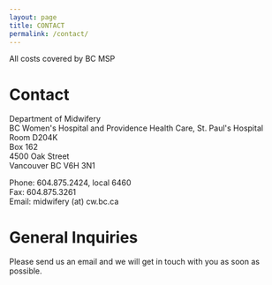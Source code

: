 ```yaml
---
layout: page
title: CONTACT
permalink: /contact/
---
```


<aside>
  <span class="allcosts tk-cronos-pro">All costs</span>
  <span class="covered tk-tamarillo">covered</span>
  <span class="byyour tk-cronos-pro">by</span>
  <span class="healthcare tk-cronos-pro">BC MSP</span>
</aside>

# Contact

Department of Midwifery  
BC Women's Hospital and Providence Health Care, St. Paul's Hospital  
Room D204K  
Box 162  
4500 Oak Street  
Vancouver BC V6H 3N1

Phone: 604.875.2424, local 6460  
Fax: 604.875.3261  
Email: midwifery (at) cw.bc.ca

# General Inquiries

Please send us an email and we will get in touch with you as soon as possible.